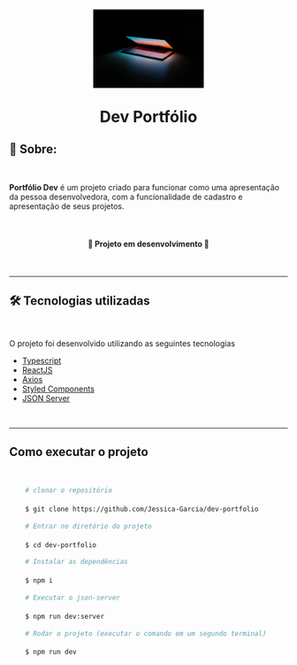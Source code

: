 <h1 align='center'>
 <img src="./src/assets/img-1.jpg" width="200px"/>
 <p></p>
 <p>Dev Portfólio</p>
</h1>

## 📖 Sobre:

<br>

**Portfólio Dev** é um projeto criado para funcionar como uma apresentação da pessoa desenvolvedora, com a funcionalidade de cadastro e apresentação de seus projetos.

<br>

<h4 align='center'>🚧 Projeto em desenvolvimento 🚧</h4>

<br>

---

## 🛠 Tecnologias utilizadas

<br>

O projeto foi desenvolvido utilizando as seguintes tecnologias

- [Typescript](https://www.typescriptlang.org/)
- [ReactJS](https://react.dev/)
- [Axios](https://github.com/axios/axios)
- [Styled Components](https://styled-components.com/)
- [JSON Server](https://github.com/typicode/json-server)

<br>

---
##  Como executar o projeto

<br>

```bash
    # clonar o repositório

    $ git clone https://github.com/Jessica-Garcia/dev-portfolio

```   
```bash 
    # Entrar no diretório do projeto

    $ cd dev-portfolio
```
```bash
    # Instalar as dependências

    $ npm i
```
```bash
    # Executar o json-server

    $ npm run dev:server
```
```bash
    # Rodar o projeto (executar o comando em um segundo terminal)

    $ npm run dev
```



